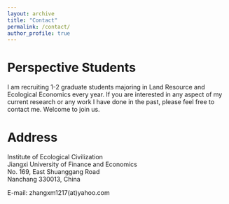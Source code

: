 ```yaml
---
layout: archive
title: "Contact"
permalink: /contact/
author_profile: true
---
```

# Perspective Students

I am recruiting 1-2 graduate students majoring in Land Resource and Ecological Economics every year. If you are interested in any aspect of my current research or any work I have done in the past, please feel free to contact me. Welcome to join us.


# Address

Institute of Ecological Civilization  
Jiangxi University of Finance and Economics  
No. 169, East Shuanggang Road  
Nanchang 330013, China  
  
E-mail: zhangxm1217(at)yahoo.com
